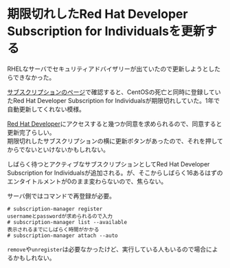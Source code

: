 # 期限切れしたRed Hat Developer Subscription for Individualsを更新する

RHELなサーバでセキュリティアドバイザリーが出ていたので更新しようとしたらできなかった。

[サブスクリプションのページ](https://access.redhat.com/management/subscriptions)で確認すると、CentOSの死亡と同時に登録していたRed Hat Developer Subscription for Individualsが期限切れしていた。1年で自動更新してくれない模様。

[Red Hat Developer](https://developers.redhat.com/login)にアクセスすると幾つか同意を求められるので、同意すると更新完了らしい。  
期限切れしたサブスクリプションの横に更新ボタンがあったので、それを押してからでないといけないかもしれない。

しばらく待つとアクティブなサブスクリプションとしてRed Hat Developer Subscription for Individualsが追加される。が、そこからしばらく16あるはずのエンタイトルメントが0のまま変わらないので、焦らない。

サーバ側ではコマンドで再登録が必要。

```
# subscription-manager register
usernameとpasswordが求められるので入力
# subscription-manager list --available
表示されるまでにしばらく時間がかかる
# subscription-manager attach --auto
```

`remove`や`unregister`は必要なかったけど、実行している人もいるので場合によるかもしれない。